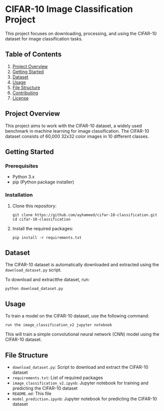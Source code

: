 # CIFAR-10 Image Classification Project

This project focuses on downloading, processing, and using the CIFAR-10 dataset for image classification tasks.

## Table of Contents
1. [Project Overview](#project-overview)
2. [Getting Started](#getting-started)
3. [Dataset](#dataset)
4. [Usage](#usage)
5. [File Structure](#file-structure)
6. [Contributing](#contributing)
7. [License](#license)

## Project Overview

This project aims to work with the CIFAR-10 dataset, a widely used benchmark in machine learning for image classification. The CIFAR-10 dataset consists of 60,000 32x32 color images in 10 different classes.

## Getting Started

### Prerequisites
- Python 3.x
- pip (Python package installer)

### Installation
1. Clone this repository:
   ```
   git clone https://github.com/ayhameed/cifar-10-classification.git
   cd cifar-10-classification
   ```

2. Install the required packages:
   ```
   pip install -r requirements.txt
   ```

## Dataset

The CIFAR-10 dataset is automatically downloaded and extracted using the `download_dataset.py` script.

To download and extractthe dataset, run:
```
python download_dataset.py
```

## Usage

To train a model on the CIFAR-10 dataset, use the following command:
```
run the image_classification_v2 jupyter notebook
```

This will train a simple convolutional neural network (CNN) model using the CIFAR-10 dataset.

## File Structure

- `download_dataset.py`: Script to download and extract the CIFAR-10 dataset     
- `requirements.txt`: List of required packages
- `image_classification_v2.ipynb`: Jupyter notebook for training and predicting the CIFAR-10 dataset
- `README.md`: This file 
- `model_prediction.ipynb`: Jupyter notebook for predicting the CIFAR-10 dataset   


